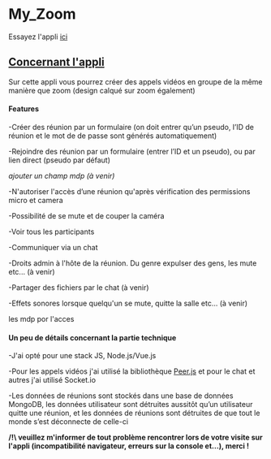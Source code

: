 # My_Zoom

Essayez l'appli <a href="https://shrouded-mesa-57032.herokuapp.com/" target="_blank">ici</a>

<h2><u>Concernant l'appli</u></h2>
<p>Sur cette appli vous pourrez créer des appels vidéos en groupe de la même manière que zoom (design calqué sur zoom également)</p>
<h4>Features</h4>
<p>-Créer des réunion par un formulaire (on doit entrer qu’un pseudo, l’ID de réunion et le mot de de passe sont générés automatiquement)</p>
<p>-Rejoindre des réunion par un formulaire (entrer l’ID et un pseudo),  ou par lien direct (pseudo par défaut)

<i>ajouter un champ mdp (à venir)</i>
<br /></p>
<p>-N'autoriser l'accès d’une réunion qu'après vérification des permissions micro et camera</p>
<p>-Possibilité de se mute et de couper la caméra</p>
<p>-Voir tous les participants</p>
<p>-Communiquer via un chat</p>
<p>-Droits admin à l'hôte de la réunion. Du genre expulser des gens, les mute etc... (à venir)</p>
<p>-Partager des fichiers par le chat (à venir)</p>
<p>-Effets sonores lorsque quelqu'un se mute, quitte la salle etc... (à venir)</p>
<p> les mdp por l'acces</p>

<h4>Un peu de détails concernant la partie technique</h4>
<p>-J'ai opté pour une stack JS, Node.js/Vue.js</p>
<p>-Pour les appels vidéos j'ai utilisé la bibliothèque <a href="https://peerjs.com/">Peer.js</a> et pour le chat et autres j'ai utilisé Socket.io</p>
<p>-Les données de réunions sont stockés dans une base de données MongoDB, les données utilisateur sont détruites aussitôt qu’un utilisateur quitte une réunion, et les données de réunions sont détruites de que tout le monde s’est déconnecte de celle-ci</p>

<b>/!\ veuillez m'informer de tout problème rencontrer lors de votre visite sur l'appli (incompatibilité navigateur, erreurs sur la console et…), merci !</b>
